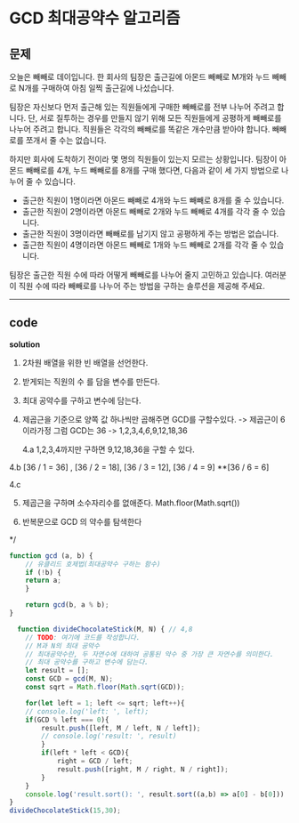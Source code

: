 # GCD 최대공약수 알고리즘

## 문제

오늘은 빼빼로 데이입니다. 한 회사의 팀장은 출근길에 아몬드 빼빼로 M개와 누드 빼빼로 N개를 구매하여 아침 일찍 출근길에 나섰습니다.

팀장은 자신보다 먼저 출근해 있는 직원들에게 구매한 빼빼로를 전부 나누어 주려고 합니다. 단, 서로 질투하는 경우를 만들지 않기 위해 모든 직원들에게 공평하게 빼빼로를 나누어 주려고 합니다. 직원들은 각각의 빼빼로를 똑같은 개수만큼 받아야 합니다. 빼빼로를 쪼개서 줄 수는 없습니다.

하지만 회사에 도착하기 전이라 몇 명의 직원들이 있는지 모르는 상황입니다. 팀장이 아몬드 빼빼로를 4개, 누드 빼빼로를 8개를 구매 했다면, 다음과 같이 세 가지 방법으로 나누어 줄 수 있습니다.

- 출근한 직원이 1명이라면 아몬드 빼빼로 4개와 누드 빼빼로 8개를 줄 수 있습니다.
- 출근한 직원이 2명이라면 아몬드 빼빼로 2개와 누드 빼빼로 4개를 각각 줄 수 있습니다.
- 출근한 직원이 3명이라면 빼빼로를 남기지 않고 공평하게 주는 방법은 없습니다.
- 출근한 직원이 4명이라면 아몬드 빼빼로 1개와 누드 빼빼로 2개를 각각 줄 수 있습니다.

팀장은 출근한 직원 수에 따라 어떻게 빼빼로를 나누어 줄지 고민하고 있습니다. 여러분이 직원 수에 따라 빼빼로를 나누어 주는 방법을 구하는 솔루션을 제공해 주세요.

---

## code

 **solution**

1. 2차원 배열을 위한 빈 배열을 선언한다.

2. 받게되는 직원의 수 를 담을 변수를 만든다.

3. 최대 공약수를 구하고 변수에 담는다.

4. 제곱근을 기준으로 양쪽 값 하나씩만 곱해주면 GCD를 구할수있다. -> 제곱근이 6이라가정 그럼 GCD는 36 -> 1,2,3,4,*6*,9,12,18,36

   4.a 1,2,3,4까지만 구하면 9,12,18,36을 구할 수 있다.

  4.b [36 / 1 = 36] , [36 / 2 = 18], [36 / 3 = 12], [36 / 4 = 9]  **[36 / 6 = 6]

   4.c 

5. 제곱근을 구하며 소수자리수를 없애준다. Math.floor(Math.sqrt()) 

6. 반복문으로 GCD 의 약수를 탐색한다

*/

```javascript
function gcd (a, b) {
    // 유클리드 호제법(최대공약수 구하는 함수)
    if (!b) {
    return a;
    }

    return gcd(b, a % b);
}

  function divideChocolateStick(M, N) { // 4,8
    // TODO: 여기에 코드를 작성합니다.
    // M과 N의 최대 공약수
    // 최대공약수란, 두 자연수에 대하여 공통된 약수 중 가장 큰 자연수를 의미한다.
    // 최대 공약수를 구하고 변수에 담는다.
    let result = [];
    const GCD = gcd(M, N);
    const sqrt = Math.floor(Math.sqrt(GCD));

    for(let left = 1; left <= sqrt; left++){
    // console.log('left: ', left);
    if(GCD % left === 0){
        result.push([left, M / left, N / left]);
        // console.log('result: ', result)
        }
        if(left * left < GCD){
            right = GCD / left;
            result.push([right, M / right, N / right]);
        }
    }
    console.log('result.sort(): ', result.sort((a,b) => a[0] - b[0]))
}
divideChocolateStick(15,30);


```


